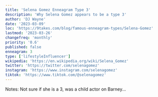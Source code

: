 ```yaml
---
title: 'Selena Gomez Enneagram Type 3'
description: 'Why Selena Gomez appears to be a type 3'
author: 'DJ Wayne'
date: '2023-03-09'
loc: 'https://9takes.com/blog/famous-enneagram-types/Selena-Gomez'
lastmod: '2023-03-26'
changefreq: 'monthly'
priority: '0.6'
published: false
enneagram: 3
type: ['lifestyleInfluencer']
wikipedia: 'https://en.wikipedia.org/wiki/Selena_Gomez'
twitter: 'https://twitter.com/selenagomez'
instagram: 'https://www.instagram.com/selenagomez'
tiktok: 'https://www.tiktok.com/@selenagomez'
---
```

Notes: Not sure if she is a 3, was a child actor on Barney...